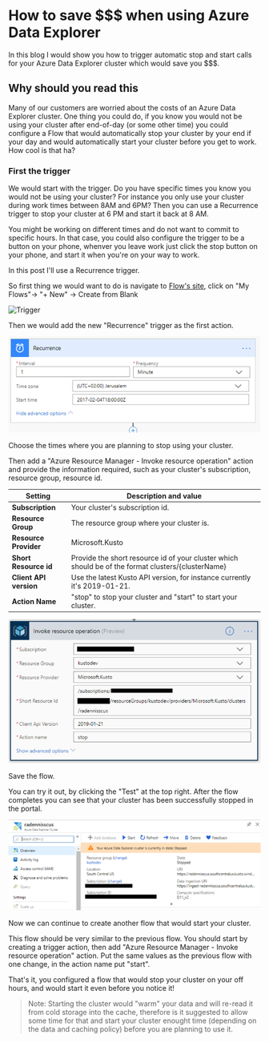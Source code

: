 # How to save $$$ when using Azure Data Explorer

In this blog I would show you how to trigger automatic stop and start calls for your Azure Data Explorer cluster which would save you $$$.

## Why should you read this

Many of our customers are worried about the costs of an Azure Data Explorer cluster. One thing you could do, if you know you would not be using your cluster after end-of-day (or some other time) you could configure a Flow that would automatically stop your cluster by your end if your day and would automatically start your cluster before you get to work. How cool is that ha?

### First the trigger

We would start with the trigger. Do you have specific times you know you would not be using your cluster? For instance you only use your cluster during work times between 8AM and 6PM? Then you can use a Recurrence trigger to stop your cluster at 6 PM and start it back at 8 AM.

You might be working on different times and do not want to commit to specific hours. In that case, you could also configure the trigger to be a button on your phone, whenver you leave work just click the stop button on your phone, and start it when you're on your way to work.

In this post I'll use a Recurrence trigger.

So first thing we would want to do is navigate to [Flow's site](https://preview.flow.microsoft.com/en-us/), click on "My Flows"-> "+ New" -> Create from Blank

![Trigger](../resources/images/create-flow-from-blank.PNG "Trigger")

Then we would add the new "Recurrence" trigger as the first action.

![Add recurrence trigger](../resources/images/trigger-6pm.PNG "Add recurrence trigger")

Choose the times where you are planning to stop using your cluster.

Then add a "Azure Resource Manager - Invoke resource operation" action and provide the information required, such as your cluster's subscription, resource group, resource id.

| Setting   | Description and value   |
| --------- | ----------------------- |
| **Subscription** | Your cluster's subscription id. |
| **Resource Group** | The resource group where your cluster is. |
| **Resource Provider** | Microsoft.Kusto |
| **Short Resource id** | Provide the short resource id of your cluster which should be of the format clusters/{clusterName} |
| **Client API version** | Use the latest Kusto API version, for instance currently it's 2019-01-21. |
| **Action Name** | "stop" to stop your cluster and "start" to start your cluster. |

![Add recurrence trigger](../resources/images/azure-resource-manager-invoke.PNG "Add recurrence trigger")

Save the flow.

You can try it out, by clicking the "Test" at the top right. After the flow completes you can see that your cluster has been successfully stopped in the portal.

![Add recurrence trigger](../resources/images/cluster-stopped.PNG "Add recurrence trigger")

Now we can continue to create another flow that would start your cluster.

This flow should be very similar to the previous flow. You should start by creating a trigger action, then add "Azure Resource Manager - Invoke resource operation" action. Put the same values as the previous flow with one change, in the action name put "start".

That's it, you configured a flow that would stop your cluster on your off hours, and would start it even before you notice it!

> Note: Starting the cluster would "warm" your data and will re-read it from cold storage into the cache, therefore is it suggested to allow some time for that and start your cluster enought time (depending on the data and caching policy) before you are planning to use it.